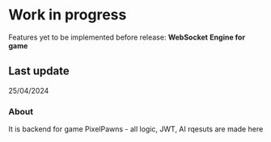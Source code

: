 # Work in progress

Features yet to be implemented before release:
**WebSocket**
**Engine for game**

## Last update

25/04/2024

### About

It is backend for game PixelPawns - all logic, JWT, AI rqesuts are made here
